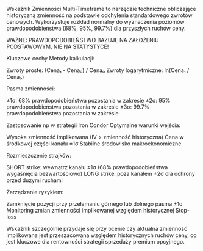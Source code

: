 Wskaźnik Zmienności Multi-Timeframe to narzędzie techniczne obliczające historyczną zmienność na podstawie odchylenia standardowego zwrotów cenowych. Wykorzystuje rozkład normalny do wyznaczenia poziomów prawdopodobieństwa (68%, 95%, 99.7%) dla przyszłych ruchów ceny. 

WAŻNE: PRAWDOPODOBIEŃSTWO BAZUJE NA ZAŁOŻENIU PODSTAWOWYM, NIE NA STATYSTYCE!

Kluczowe cechy
Metody kalkulacji:

Zwroty proste: (Cena₁ - Cena₀) / Cena₀
Zwroty logarytmiczne: ln(Cena₁ / Cena₀)

Pasma zmienności:

±1σ: 68% prawdopodobieństwa pozostania w zakresie
±2σ: 95% prawdopodobieństwa pozostania w zakresie
±3σ: 99.7% prawdopodobieństwa pozostania w zakresie

Zastosowanie np w strategii Iron Condor
Optymalne warunki wejścia:

Wysoka zmienność implikowana (IV > zmienność historyczna)
Cena w środkowej części kanału ±1σ
Stabilne środowisko makroekonomiczne

Rozmieszczenie strajków:

SHORT strike: wewnątrz kanału ±1σ (68% prawdopodobieństwa wygaśnięcia bezwartościowo)
LONG strike: poza kanałem ±2σ dla ochrony przed dużymi ruchami


Zarządzanie ryzykiem:

Zamknięcie pozycji przy przełamaniu górnego lub dolnego pasma ±1σ
Monitoring zmian zmienności implikowanej względem historycznej
Stop-loss

Wskaźnik szczególnie przydaje się przy ocenie czy aktualna zmienność implikowana jest przeszacowana względem historycznych ruchów ceny, co jest kluczowe dla rentowności strategii sprzedaży premium opcyjnego.
